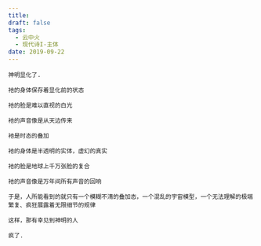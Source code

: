 ```yaml
---
title: 
draft: false
tags:
  - 云中火
  - 现代诗I-主体
date: 2019-09-22
---
```

	
	神明显化了.
	
	衪的身体保存着显化前的状态
	
	衪的脸是难以直视的白光
	
	衪的声音像是从天边传来
	
	衪是时态的叠加
	
	衪的身体是半透明的实体，虚幻的真实
	
	衪的脸是地球上千万张脸的复合
	
	衪的声音像是万年间所有声音的回响
	
	于是，人所能看到的就只有一个模糊不清的叠加态，一个混乱的宇宙模型，一个无法理解的极端繁复、疯狂展露着无限细节的规律
	
	这样，那有幸见到神明的人
	
	疯了.
	
	
